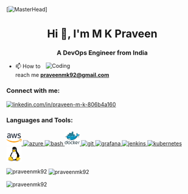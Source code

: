 [![MasterHead](https://encrypted-tbn0.gstatic.com/images?q=tbn:ANd9GcT-835FHiotWxay9bgoE_5gmJ-YWUdHLwtk3nLCd-ce9rJGuUvKa-OVwaI6X2ifdDIL3g&usqp=CAU)]
<h1 align="center">Hi 👋, I'm M K Praveen</h1>
<h3 align="center">A DevOps Engineer from India</h3>
<img align="right" alt="Coding" width="400" src=[https://miro.medium.com/v2/resize:fit:1100/format:webp/1*DluPjzT_eTUFdzHCI7JBZA.gif](https://miro.medium.com/v2/resize:fit:1100/format:webp/1*DluPjzT_eTUFdzHCI7JBZA.gif)>

- 📫 How to reach me **praveenmk92@gmail.com**

<h3 align="left">Connect with me:</h3>
<p align="left">
<a href="https://linkedin.com/in/linkedin.com/in/praveen-m-k-806b4a160" target="blank"><img align="center" src="https://raw.githubusercontent.com/rahuldkjain/github-profile-readme-generator/master/src/images/icons/Social/linked-in-alt.svg" alt="linkedin.com/in/praveen-m-k-806b4a160" height="30" width="40" /></a>
</p>

<h3 align="left">Languages and Tools:</h3>
<p align="left"> <a href="https://aws.amazon.com" target="_blank" rel="noreferrer"> <img src="https://raw.githubusercontent.com/devicons/devicon/master/icons/amazonwebservices/amazonwebservices-original-wordmark.svg" alt="aws" width="40" height="40"/> </a> <a href="https://azure.microsoft.com/en-in/" target="_blank" rel="noreferrer"> <img src="https://www.vectorlogo.zone/logos/microsoft_azure/microsoft_azure-icon.svg" alt="azure" width="40" height="40"/> </a> <a href="https://www.gnu.org/software/bash/" target="_blank" rel="noreferrer"> <img src="https://www.vectorlogo.zone/logos/gnu_bash/gnu_bash-icon.svg" alt="bash" width="40" height="40"/> </a> <a href="https://www.docker.com/" target="_blank" rel="noreferrer"> <img src="https://raw.githubusercontent.com/devicons/devicon/master/icons/docker/docker-original-wordmark.svg" alt="docker" width="40" height="40"/> </a> <a href="https://git-scm.com/" target="_blank" rel="noreferrer"> <img src="https://www.vectorlogo.zone/logos/git-scm/git-scm-icon.svg" alt="git" width="40" height="40"/> </a> <a href="https://grafana.com" target="_blank" rel="noreferrer"> <img src="https://www.vectorlogo.zone/logos/grafana/grafana-icon.svg" alt="grafana" width="40" height="40"/> </a> <a href="https://www.jenkins.io" target="_blank" rel="noreferrer"> <img src="https://www.vectorlogo.zone/logos/jenkins/jenkins-icon.svg" alt="jenkins" width="40" height="40"/> </a> <a href="https://kubernetes.io" target="_blank" rel="noreferrer"> <img src="https://www.vectorlogo.zone/logos/kubernetes/kubernetes-icon.svg" alt="kubernetes" width="40" height="40"/> </a> <a href="https://www.linux.org/" target="_blank" rel="noreferrer"> <img src="https://raw.githubusercontent.com/devicons/devicon/master/icons/linux/linux-original.svg" alt="linux" width="40" height="40"/> </a> </p>

<p><img align="left" src="https://github-readme-stats.vercel.app/api/top-langs?username=praveenmk92&show_icons=true&locale=en&layout=compact" alt="praveenmk92" /></p>

<p>&nbsp;<img align="center" src="https://github-readme-stats.vercel.app/api?username=praveenmk92&show_icons=true&locale=en" alt="praveenmk92" /></p>

<p><img align="center" src="https://github-readme-streak-stats.herokuapp.com/?user=praveenmk92&" alt="praveenmk92" /></p>

